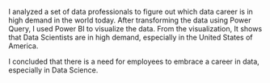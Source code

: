 I analyzed a set of data professionals to figure out which data career is in high demand in the world today.
After transforming the data using Power Query, I used Power BI to visualize the data. From the visualization, It shows that Data Scientists are in high demand, especially in the United States of America.

I concluded that there is a need for employees to embrace a career in data, especially in Data Science.
